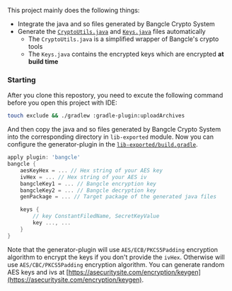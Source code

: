 This project mainly does the following things:
- Integrate the java and so files generated by Bangcle Crypto System
- Generate the [`CryptoUtils.java`](generated_files_examples/CryptoUtils.java) and [`Keys.java`](generated_files_examples/Keys.java) files automatically
  - The `CryptoUtils.java` is a simplified wrapper of Bangcle's crypto tools
  - The `Keys.java` contains the encrypted keys which are encrypted **at build time**

### Starting

After you clone this repostory, you need to excute the following command before you open this project with IDE:

```sh
touch exclude && ./gradlew :gradle-plugin:uploadArchives
```

And then copy the java and so files generated by Bangcle Crypto System into the corresponding directory in `lib-exported` module. Now you can configure the generator-plugin in the [`lib-exported/build.gradle`](lib-exported/build.gradle).


```gradle
apply plugin: 'bangcle'
bangcle {
    aesKeyHex = ... // Hex string of your AES key
    ivHex = ... // Hex string of your AES iv
    bangcleKey1 = ... // Bangcle encryption key
    bangcleKey2 = ... // Bangcle decryption key
    genPackage = ... // Target package of the generated java files

    keys {
        // key ConstantFiledName, SecretKeyValue
        key ..., ...
    }
}
```

Note that the generator-plugin will use `AES/ECB/PKCS5Padding` encryption algorithm to encrypt the keys if you don't provide the `ivHex`. Otherwise will use `AES/CBC/PKCS5Padding` encryption algorithm. You can generate random AES keys and ivs at [https://asecuritysite.com/encryption/keygen](https://asecuritysite.com/encryption/keygen).
